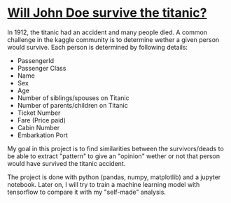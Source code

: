 # <u>Will John Doe survive the titanic?</u>

In 1912, the titanic had an accident and many people died. A common challenge in the kaggle community is to determine wether a given person would survive. Each person is determined by following details:

- PassengerId
- Passenger Class
- Name
- Sex
- Age
- Number of siblings/spouses on Titanic
- Number of parents/children on Titanic
- Ticket Number
- Fare (Price paid)
- Cabin Number
- Embarkation Port

My goal in this project is to find similarities between the survivors/deads to be able to extract "pattern" to give an "opinion" wether or not that person would have survived the titanic accident.

The project is done with python (pandas, numpy, matplotlib) and a jupyter notebook. Later on, I will try to train a machine learning model with tensorflow to compare it with my "self-made" analysis.

